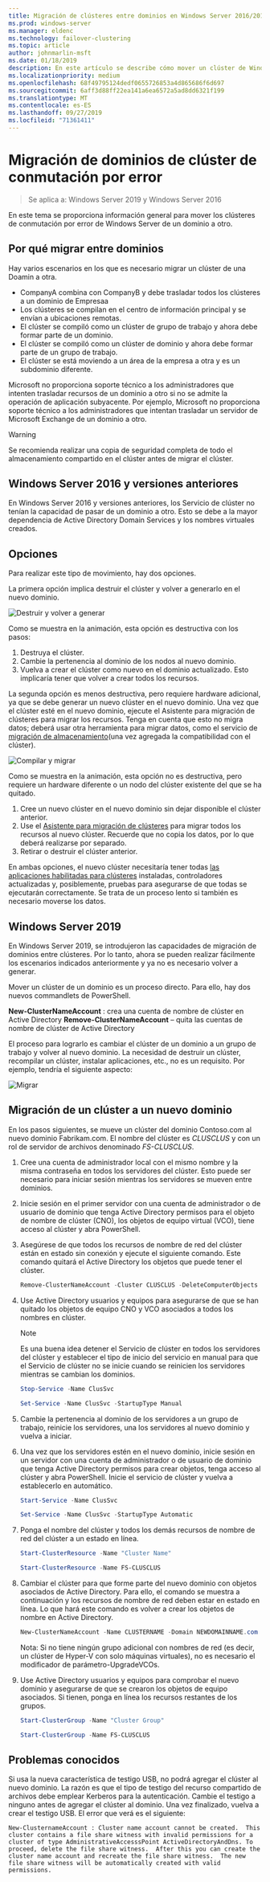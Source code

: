 ```yaml
---
title: Migración de clústeres entre dominios en Windows Server 2016/2019
ms.prod: windows-server
ms.manager: eldenc
ms.technology: failover-clustering
ms.topic: article
author: johnmarlin-msft
ms.date: 01/18/2019
description: En este artículo se describe cómo mover un clúster de Windows Server 2019 de un dominio a otro
ms.localizationpriority: medium
ms.openlocfilehash: 68f49795124dedf0655726853a4d865686f6d697
ms.sourcegitcommit: 6aff3d88ff22ea141a6ea6572a5ad8dd6321f199
ms.translationtype: MT
ms.contentlocale: es-ES
ms.lasthandoff: 09/27/2019
ms.locfileid: "71361411"
---
```

# <a name="failover-cluster-domain-migration"></a>Migración de dominios de clúster de conmutación por error

> Se aplica a: Windows Server 2019 y Windows Server 2016

En este tema se proporciona información general para mover los clústeres de conmutación por error de Windows Server de un dominio a otro.

## <a name="why-migrate-between-domains"></a>Por qué migrar entre dominios

Hay varios escenarios en los que es necesario migrar un clúster de una Doamin a otra.

- CompanyA combina con CompanyB y debe trasladar todos los clústeres a un dominio de Empresaa
- Los clústeres se compilan en el centro de información principal y se envían a ubicaciones remotas.
- El clúster se compiló como un clúster de grupo de trabajo y ahora debe formar parte de un dominio.
- El clúster se compiló como un clúster de dominio y ahora debe formar parte de un grupo de trabajo.
- El clúster se está moviendo a un área de la empresa a otra y es un subdominio diferente.

Microsoft no proporciona soporte técnico a los administradores que intenten trasladar recursos de un dominio a otro si no se admite la operación de aplicación subyacente. Por ejemplo, Microsoft no proporciona soporte técnico a los administradores que intentan trasladar un servidor de Microsoft Exchange de un dominio a otro.

   > [!WARNING]
   > Se recomienda realizar una copia de seguridad completa de todo el almacenamiento compartido en el clúster antes de migrar el clúster.

## <a name="windows-server-2016-and-earlier"></a>Windows Server 2016 y versiones anteriores

En Windows Server 2016 y versiones anteriores, los Servicio de clúster no tenían la capacidad de pasar de un dominio a otro.  Esto se debe a la mayor dependencia de Active Directory Domain Services y los nombres virtuales creados.   

## <a name="options"></a>Opciones

Para realizar este tipo de movimiento, hay dos opciones.

La primera opción implica destruir el clúster y volver a generarlo en el nuevo dominio.

![Destruir y volver a generar](media/Cross-Domain-Cluster-Migration/Cross-Cluster-Domain-Migration-1.gif)

Como se muestra en la animación, esta opción es destructiva con los pasos:

1. Destruya el clúster.
2. Cambie la pertenencia al dominio de los nodos al nuevo dominio.
3. Vuelva a crear el clúster como nuevo en el dominio actualizado.  Esto implicaría tener que volver a crear todos los recursos.

La segunda opción es menos destructiva, pero requiere hardware adicional, ya que se debe generar un nuevo clúster en el nuevo dominio.  Una vez que el clúster esté en el nuevo dominio, ejecute el Asistente para migración de clústeres para migrar los recursos. Tenga en cuenta que esto no migra datos; deberá usar otra herramienta para migrar datos, como el servicio de [migración de almacenamiento](../storage/storage-migration-service/overview.md)(una vez agregada la compatibilidad con el clúster).

![Compilar y migrar](media/Cross-Domain-Cluster-Migration/Cross-Cluster-Domain-Migration-2.gif)

Como se muestra en la animación, esta opción no es destructiva, pero requiere un hardware diferente o un nodo del clúster existente del que se ha quitado.

1. Cree un nuevo clúster en el nuevo dominio sin dejar disponible el clúster anterior.
2. Use el [Asistente para migración de clústeres](https://docs.microsoft.com/previous-versions/windows/it-pro/windows-server-2008-R2-and-2008/cc754481(v=ws.10)) para migrar todos los recursos al nuevo clúster. Recuerde que no copia los datos, por lo que deberá realizarse por separado.
3. Retirar o destruir el clúster anterior.

En ambas opciones, el nuevo clúster necesitaría tener todas [las aplicaciones habilitadas para clústeres](https://technet.microsoft.com/aa369082(v=vs.90)) instaladas, controladores actualizadas y, posiblemente, pruebas para asegurarse de que todas se ejecutarán correctamente.  Se trata de un proceso lento si también es necesario moverse los datos.

## <a name="windows-server-2019"></a>Windows Server 2019

En Windows Server 2019, se introdujeron las capacidades de migración de dominios entre clústeres.  Por lo tanto, ahora se pueden realizar fácilmente los escenarios indicados anteriormente y ya no es necesario volver a generar.  

Mover un clúster de un dominio es un proceso directo. Para ello, hay dos nuevos commandlets de PowerShell.

**New-ClusterNameAccount** : crea una cuenta de nombre de clúster en Active Directory **Remove-ClusterNameAccount** – quita las cuentas de nombre de clúster de Active Directory

El proceso para lograrlo es cambiar el clúster de un dominio a un grupo de trabajo y volver al nuevo dominio.  La necesidad de destruir un clúster, recompilar un clúster, instalar aplicaciones, etc., no es un requisito. Por ejemplo, tendría el siguiente aspecto:

![Migrar](media/Cross-Domain-Cluster-Migration/Cross-Cluster-Domain-Migration-3.gif)

## <a name="migrating-a-cluster-to-a-new-domain"></a>Migración de un clúster a un nuevo dominio

En los pasos siguientes, se mueve un clúster del dominio Contoso.com al nuevo dominio Fabrikam.com.  El nombre del clúster es *CLUSCLUS* y con un rol de servidor de archivos denominado *FS-CLUSCLUS*.

1. Cree una cuenta de administrador local con el mismo nombre y la misma contraseña en todos los servidores del clúster.  Esto puede ser necesario para iniciar sesión mientras los servidores se mueven entre dominios.
2. Inicie sesión en el primer servidor con una cuenta de administrador o de usuario de dominio que tenga Active Directory permisos para el objeto de nombre de clúster (CNO), los objetos de equipo virtual (VCO), tiene acceso al clúster y abra PowerShell.
3. Asegúrese de que todos los recursos de nombre de red del clúster están en estado sin conexión y ejecute el siguiente comando.  Este comando quitará el Active Directory los objetos que puede tener el clúster.

   ```PowerShell
   Remove-ClusterNameAccount -Cluster CLUSCLUS -DeleteComputerObjects
   ```
4. Use Active Directory usuarios y equipos para asegurarse de que se han quitado los objetos de equipo CNO y VCO asociados a todos los nombres en clúster.

   > [!NOTE]
   > Es una buena idea detener el Servicio de clúster en todos los servidores del clúster y establecer el tipo de inicio del servicio en manual para que el Servicio de clúster no se inicie cuando se reinicien los servidores mientras se cambian los dominios.

   ```PowerShell
   Stop-Service -Name ClusSvc

   Set-Service -Name ClusSvc -StartupType Manual
   ```

5. Cambie la pertenencia al dominio de los servidores a un grupo de trabajo, reinicie los servidores, una los servidores al nuevo dominio y vuelva a iniciar.
6. Una vez que los servidores estén en el nuevo dominio, inicie sesión en un servidor con una cuenta de administrador o de usuario de dominio que tenga Active Directory permisos para crear objetos, tenga acceso al clúster y abra PowerShell. Inicie el servicio de clúster y vuelva a establecerlo en automático.

   ```PowerShell
   Start-Service -Name ClusSvc

   Set-Service -Name ClusSvc -StartupType Automatic
   ```
7. Ponga el nombre del clúster y todos los demás recursos de nombre de red del clúster a un estado en línea.

   ```PowerShell
   Start-ClusterResource -Name "Cluster Name"

   Start-ClusterResource -Name FS-CLUSCLUS
   ```

8. Cambiar el clúster para que forme parte del nuevo dominio con objetos asociados de Active Directory. Para ello, el comando se muestra a continuación y los recursos de nombre de red deben estar en estado en línea.  Lo que hará este comando es volver a crear los objetos de nombre en Active Directory.

   ```PowerShell
   New-ClusterNameAccount -Name CLUSTERNAME -Domain NEWDOMAINNAME.com -UpgradeVCOs
   ```

    Nota: Si no tiene ningún grupo adicional con nombres de red (es decir, un clúster de Hyper-V con solo máquinas virtuales), no es necesario el modificador de parámetro-UpgradeVCOs.

9. Use Active Directory usuarios y equipos para comprobar el nuevo dominio y asegurarse de que se crearon los objetos de equipo asociados. Si tienen, ponga en línea los recursos restantes de los grupos.

   ```PowerShell
   Start-ClusterGroup -Name "Cluster Group"

   Start-ClusterGroup -Name FS-CLUSCLUS
   ```

## <a name="known-issues"></a>Problemas conocidos

Si usa la nueva característica de testigo USB, no podrá agregar el clúster al nuevo dominio.  La razón es que el tipo de testigo del recurso compartido de archivos debe emplear Kerberos para la autenticación.  Cambie el testigo a ninguno antes de agregar el clúster al dominio.  Una vez finalizado, vuelva a crear el testigo USB.  El error que verá es el siguiente:

```
New-ClusternameAccount : Cluster name account cannot be created.  This cluster contains a file share witness with invalid permissions for a cluster of type AdministrativeAccesssPoint ActiveDirectoryAndDns. To proceed, delete the file share witness.  After this you can create the cluster name account and recreate the file share witness.  The new file share witness will be automatically created with valid permissions.
```

